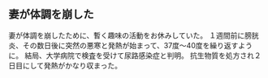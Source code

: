 ## 妻が体調を崩した

妻が体調を崩したために、暫く趣味の活動をお休みしていた。
１週間前に膀胱炎、その数日後に突然の悪寒と発熱が始まって、37度〜40度を繰り返すように。
結局、大学病院で検査を受けて尿路感染症と判明。
抗生物質を処方され２日目にして発熱がかなり収まった。


